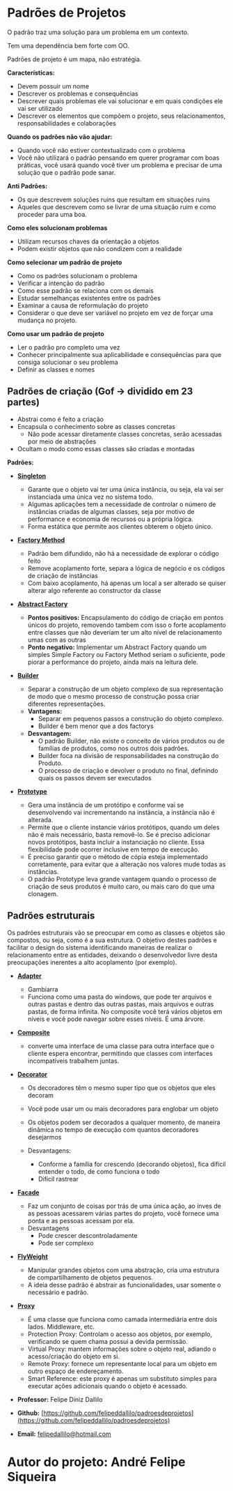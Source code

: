 # Padrões de Projetos

O padrão traz uma solução para um problema em um contexto.

Tem uma dependência bem forte com OO.

Padrões de projeto é um mapa, não estratégia.

**Características:**



*   Devem possuir um nome
*   Descrever os problemas e consequências
*   Descrever quais problemas ele vai solucionar e em quais condições ele vai ser utilizado
*   Descrever os elementos que compõem o projeto, seus relacionamentos, responsabilidades e colaborações

**Quando os padrões não vão ajudar:**



*   Quando você não estiver contextualizado com o problema
*   Você não utilizará o padrão pensando em querer programar com boas práticas, você usará quando você tiver um problema e precisar de uma solução que o padrão pode sanar.

**Anti Padrões:**



*   Os que descrevem soluções ruins que resultam em situações ruins
*   Aqueles que descrevem como se livrar de uma situação ruim e como proceder para uma boa.

**Como eles solucionam problemas**



*   Utilizam recursos chaves da orientação a objetos
*   Podem existir objetos que não condizem com a realidade

**Como selecionar um padrão de projeto**



*   Como os padrões solucionam o problema
*   Verificar a intenção do padrão
*   Como esse padrão se relaciona com os demais
*   Estudar semelhanças existentes entre os padrões
*   Examinar a causa de reformulação do projeto
*   Considerar o que deve ser variável no projeto em vez de forçar uma mudança no projeto.

**Como usar um padrão de projeto**



*   Ler o padrão pro completo uma vez
*   Conhecer principalmente sua aplicabilidade e consequências para que consiga solucionar o seu problema
*   Definir as classes e nomes


## Padrões de criação (Gof -> dividido em 23 partes)



*   Abstrai como é feito a criação
*   Encapsula o conhecimento sobre as classes concretas
    *   Não pode acessar diretamente classes concretas, serão acessadas por meio de abstrações
*   Ocultam o modo como essas classes são criadas e montadas

**Padrões:**



*   **[Singleton](https://github.com/asiqueirabr/MBA-Padroes-de-Projeto/tree/master/Singleton)**
    *   Garante que o objeto vai ter uma única instância, ou seja, ela vai ser instanciada uma única vez no sistema todo.
    *   Algumas aplicações tem a necessidade de controlar o número de instâncias criadas de algumas classes, seja por motivo de performance e economia de recursos ou a própria lógica.
    *   Forma estática que permite aos clientes obterem o objeto único.



*   **[Factory Method](https://github.com/asiqueirabr/MBA-Padroes-de-Projeto/tree/master/Factory_Method)**
    *   Padrão bem difundido, não há a necessidade de explorar o código feito
    *   Remove acoplamento forte, separa a lógica de negócio e os códigos de criação de instâncias
    *   Com baixo acoplamento, há apenas um local a ser alterado se quiser alterar algo referente ao constructor da classe



*   **[Abstract Factory](https://github.com/asiqueirabr/MBA-Padroes-de-Projeto/tree/master/Abstract_Factory)**
    *   **Pontos positivos:** Encapsulamento do código de criação em pontos únicos do projeto, removendo tambem com isso o forte acoplamento entre classes que não deveriam ter um alto nível de relacionamento umas com as outras
    *   **Ponto negativo:** Implementar um Abstract Factory quando um simples Simple Factory ou Factory Method seriam o suficiente, pode piorar a performance do projeto, ainda mais na leitura dele.



*   **[Builder](https://github.com/asiqueirabr/MBA-Padroes-de-Projeto/tree/master/Builder)**
    *   Separar a construção de um objeto complexo de sua representação de modo que o mesmo processo de construção possa criar diferentes representações.
    *   **Vantagens:**
        *   Separar em pequenos passos a construção do objeto complexo.
        *   Builder é bem menor que a dos factorys
    *   **Desvantagem:**
        *   O padrão Builder, não existe o conceito de vários produtos ou de famílias de produtos, como nos outros dois padrões.
        *   Builder foca na divisão de responsabilidades na construção do Produto.
        *   O processo de criação e devolver o produto no final, definindo quais os passos devem ser executados



*   **[Prototype](https://github.com/asiqueirabr/MBA-Padroes-de-Projeto/tree/master/Prototype)**
    *   Gera uma instância de um protótipo e conforme vai se desenvolvendo vai incrementando na instância, a instância não é alterada.
    *   Permite que o cliente instancie vários protótipos, quando um deles não é mais necessário, basta removê-lo. Se é preciso adicionar novos protótipos, basta incluir a instanciação no cliente. Essa flexibilidade pode ocorrer inclusive em tempo de execução.
    *   É preciso garantir que o método de cópia esteja implementado corretamente, para evitar que a alteração nos valores mude todas as instâncias.
    *   O padrão Prototype leva grande vantagem quando o processo de criação de seus produtos é muito caro, ou mais caro do que uma clonagem.


## Padrões estruturais

Os padrões estruturais vão se preocupar em como as classes e objetos são compostos, ou seja, como é a sua estrutura. O objetivo destes padrões e facilitar o design do sistema identificando maneiras de realizar o relacionamento entre as entidades, deixando o desenvolvedor livre desta preocupações inerentes a alto acoplamento (por exemplo).



*   **[Adapter](https://github.com/asiqueirabr/MBA-Padroes-de-Projeto/tree/master/Adapter)**
    *   Gambiarra
    *   Funciona como uma pasta do windows, que pode ter arquivos e outras pastas e dentro das outras pastas, mais arquivos e outras pastas, de forma infinita. No composite você terá vários objetos em níveis e você pode navegar sobre esses níveis. É uma árvore.



*   **[Composite](https://github.com/asiqueirabr/MBA-Padroes-de-Projeto/tree/master/Composite)**
    *   converte uma interface de uma classe para outra interface que o cliente espera encontrar, permitindo que classes com interfaces incompatíveis trabalhem juntas.



*   **[Decorator](https://github.com/asiqueirabr/MBA-Padroes-de-Projeto/tree/master/Decorator)**
    *   Os decoradores têm o mesmo super tipo que os objetos que eles decoram
    *   Você pode usar um ou mais decoradores para englobar um objeto
    *   Os objetos podem ser decorados a qualquer momento, de maneira dinâmica no tempo de execução com quantos decoradores desejarmos

    *   Desvantagens:
        - Conforme a família for crescendo (decorando objetos), fica difícil entender o todo, de como funciona o todo
        - Difícil rastrear



*   **[Facade](https://github.com/asiqueirabr/MBA-Padroes-de-Projeto/tree/master/Facade)**
    *   Faz um conjunto de coisas por trás de uma única ação, ao ínves de as pessoas acessarem várias partes do projeto, você fornece uma ponta e as pessoas acessam por ela.

    - Desvantagens
        - Pode crescer descontroladamente
        - Pode ser complexo



*   **[FlyWeight](https://github.com/asiqueirabr/MBA-Padroes-de-Projeto/tree/master/Flyweight)**
    *   Manipular grandes objetos com uma abstração, cria uma estrutura de compartilhamento de objetos pequenos.
    *   A ideia desse padrão é abstrair as funcionalidades, usar somente o necessário e padrão.



*   **[Proxy](https://github.com/asiqueirabr/MBA-Padroes-de-Projeto/tree/master/Proxy)**
    *   É uma classe que funciona como camada intermediária entre dois lados. Middleware, etc.
    *   Protection Proxy: Controlam o acesso aos objetos, por exemplo, verificando se quem chama possui a devida permissão.
    *   Virtual Proxy: mantem informações sobre o objeto real, adiando o acesso/criação do objeto em si.
    *   Remote Proxy: fornece um representante local para um objeto em outro espaço de endereçamento.
    *   Smart Reference: este proxy é apenas um substituto simples para executar ações adicionais quando o objeto é acessado.



*  **Professor:** Felipe Diniz Dallilo
*  **Github:** [https://github.com/felipeddallilo/padroesdeprojetos](https://github.com/felipeddallilo/padroesdeprojetos)
*  **Email:** [felipedallilo@hotmail.com](mailto:felipedallilo@hotmail.com)


# Autor do projeto: André Felipe Siqueira
